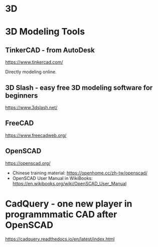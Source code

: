 # 3D

# 3D Modeling Tools

## TinkerCAD - from AutoDesk

https://www.tinkercad.com/

Directly modeling online.

## 3D Slash - easy free 3D modeling software for beginners

https://www.3dslash.net/

## FreeCAD

https://www.freecadweb.org/

## OpenSCAD

https://openscad.org/

- Chinese training material: https://openhome.cc/zh-tw/openscad/
- OpenSCAD User Manual in WikiBooks: https://en.wikibooks.org/wiki/OpenSCAD_User_Manual

# CadQuery - one new player in programmmatic CAD after OpenSCAD

https://cadquery.readthedocs.io/en/latest/index.html

